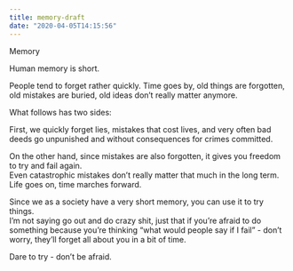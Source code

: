 ```yaml
---
title: memory-draft
date: "2020-04-05T14:15:56"
---
```


Memory  

Human memory is short.  

People tend to forget rather quickly. Time goes by, old things are forgotten, old mistakes are buried, old ideas don’t really matter anymore.  

What follows has two sides:  

First, we quickly forget lies, mistakes that cost lives, and very often bad deeds go unpunished	 and without consequences for crimes committed.  

On the other hand, since mistakes are also forgotten, it gives you freedom to try and fail again.  
Even catastrophic mistakes don’t really matter that much in the long term. Life goes on, time marches forward.  

Since we as a society have a very short memory, you can use it to try things.  
I’m not saying go out and do crazy shit, just that if you’re afraid to do something because you’re thinking “what would people say if I fail” - don’t worry, they’ll forget all about you in a bit of time.  

Dare to try - don’t be afraid.  
